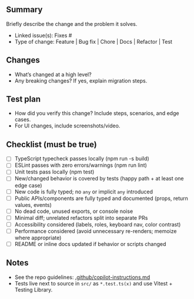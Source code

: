 ## Summary

Briefly describe the change and the problem it solves.

- Linked issue(s): Fixes #
- Type of change: Feature | Bug fix | Chore | Docs | Refactor | Test

## Changes

- What’s changed at a high level?
- Any breaking changes? If yes, explain migration steps.

## Test plan

- How did you verify this change? Include steps, scenarios, and edge cases.
- For UI changes, include screenshots/video.

## Checklist (must be true)

- [ ] TypeScript typecheck passes locally (npm run -s build)
- [ ] ESLint passes with zero errors/warnings (npm run lint)
- [ ] Unit tests pass locally (npm test)
- [ ] New/changed behavior is covered by tests (happy path + at least one edge case)
- [ ] New code is fully typed; no `any` or implicit `any` introduced
- [ ] Public APIs/components are fully typed and documented (props, return values, events)
- [ ] No dead code, unused exports, or console noise
- [ ] Minimal diff; unrelated refactors split into separate PRs
- [ ] Accessibility considered (labels, roles, keyboard nav, color contrast)
- [ ] Performance considered (avoid unnecessary re-renders; memoize where appropriate)
- [ ] README or inline docs updated if behavior or scripts changed

## Notes

- See the repo guidelines: [.github/copilot-instructions.md](./copilot-instructions.md)
- Tests live next to source in `src/` as `*.test.ts(x)` and use Vitest + Testing Library.
